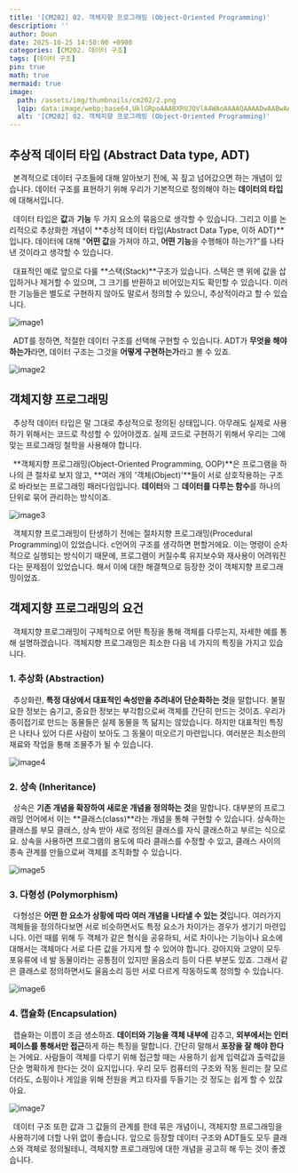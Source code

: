```yaml
---
title: '[CM202] 02. 객체지향 프로그래밍 (Object-Oriented Programming)'
description: ''
author: Doun
date: 2025-10-25 14:50:00 +0900
categories: [CM202. 데이터 구조]
tags: [데이터 구조]
pin: true
math: true
mermaid: true
image:
  path: /assets/img/thumbnails/cm202/2.png
  lqip: data:image/webp;base64,UklGRpoAAABXRUJQVlA4WAoAAAAQAAAADwAABwAAQUxQSDIAAAARL0AmbZurmr57yyIiqE8oiG0bejIYEQTgqiDA9vqnsUSI6H+oAERp2HZ65qP/VIAWAFZQOCBCAAAA8AEAnQEqEAAIAAVAfCWkAALp8sF8rgRgAP7o9FDvMCkMde9PK7euH5M1m6VWoDXf2FkP3BqV0ZYbO6NA/VFIAAAA
  alt: '[CM202] 02. 객체지향 프로그래밍 (Object-Oriented Programming)'
---
```


## 추상적 데이터 타입 (Abstract Data type, ADT)

 &ensp;본격적으로 데이터 구조들에 대해 알아보기 전에, 꼭 짚고 넘어갔으면 하는 개념이 있습니다. 데이터 구조를 표현하기 위해 우리가 기본적으로 정의해야 하는 **데이터의 타입**에 대해서입니다.

 &ensp;데이터 타입은 **값**과 **기능** 두 가지 요소의 묶음으로 생각할 수 있습니다. 그리고 이를 논리적으로 추상화한 개념이 **추상적 데이터 타입(Abstract Data Type, 이하 ADT)**입니다. 데이터에 대해 "**어떤 값**을 가져야 하고, **어떤 기능**을 수행해야 하는가?"를 나타낸 것이라고 생각할 수 있습니다.

 &ensp;대표적인 예로 앞으로 다룰 **스택(Stack)**구조가 있습니다. 스택은 맨 위에 값을 삽입하거나 제거할 수 있으며, 그 크기를 반환하고 비어있는지도 확인할 수 있습니다. 이러한 기능들은 별도로 구현하지 않아도 말로서 정의할 수 있으니, 추상적이라고 할 수 있습니다.

<img src="{{ 'assets/img/illustration/cm202/2_1.png' | absolute_url }}" alt="image1" class="post" />

 &ensp;ADT를 정하면, 적절한 데이터 구조를 선택해 구현할 수 있습니다. ADT가 **무엇을 해야 하는가**라면, 데이터 구조는 그것을 **어떻게 구현하는가**라고 볼 수 있죠.

<img src="{{ 'assets/img/illustration/cm202/2_2.png' | absolute_url }}" alt="image2" class="post" />

## 객체지향 프로그래밍

 &ensp;추상적 데이터 타입은 말 그대로 추상적으로 정의된 상태입니다. 아무래도 실제로 사용하기 위해서는 코드로 작성할 수 있어야겠죠. 실제 코드로 구현하기 위해서 우리는 그에 맞는 프로그래밍 철학을 사용해야 합니다.
 
 &ensp;**객체지향 프로그래밍(Object-Oriented Programming, OOP)**은 프로그램을 하나의 큰 절차로 보지 않고, **여러 개의 '객체(Object)'**들이 서로 상호작용하는 구조로 바라보는 프로그래밍 패러다임입니다. **데이터**와 그 **데이터를 다루는 함수**를 하나의 단위로 묶어 관리하는 방식이죠.

<img src="{{ 'assets/img/illustration/cm202/2_3.png' | absolute_url }}" alt="image3" class="post" />

 &ensp;객체지향 프로그래밍이 탄생하기 전에는 절차지향 프로그래밍(Procedural Programming)이 있었습니다. c언어의 구조를 생각하면 편할거에요. 이는 명령이 순차적으로 실행되는 방식이기 때문에, 프로그램이 커질수록 유지보수와 재사용이 어려워진다는 문제점이 있었습니다. 해서 이에 대한 해결책으로 등장한 것이 객체지향 프로그래밍이었죠.

## 객제지향 프로그래밍의 요건

 &ensp;객체지향 프로그래밍이 구제척으로 어떤 특징을 통해 객체를 다루는지, 자세한 예를 통해 설명하겠습니다. 객체지향 프로그래밍은 최소한 다음 네 가지의 특징을 가지고 있습니다.

### 1. 추상화 (Abstraction)

 &ensp;추상화란, **특정 대상에서 대표적인 속성만을 추려내어 단순화하는 것**을 말합니다. 불필요한 정보는 숨기고, 중요한 정보는 부각함으로써 객체를 간단히 만드는 것이죠. 우리가 종이접기로 만드는 동물들은 실제 동물을 똑 닮지는 않았습니다. 하지만 대표적인 특징은 나타나 있어 다른 사람이 보아도 그 동물이 떠오르기 마련입니다. 여러분은 최소한의 재료와 작업을 통해 조물주가 될 수 있습니다. 

<img src="{{ 'assets/img/illustration/cm202/2_4.png' | absolute_url }}" alt="image4" class="post" />

### 2. 상속 (Inheritance)

 &ensp;상속은 **기존 개념을 확장하여 새로운 개념을 정의하는 것**을 말합니다. 대부분의 프로그래밍 언어에서 이는 **클래스(class)**라는 개념을 통해 구현할 수 있습니다. 상속하는 클래스를 부모 클래스, 상속 받아 새로 정의된 클래스를 자식 클래스하고 부르는 식으로요. 상속을 사용하면 프로그램의 용도에 따라 클래스를 수정할 수 있고, 클래스 사이의 종속 관계를 만듦으로써 객체를 조직화할 수 있습니다.

<img src="{{ 'assets/img/illustration/cm202/2_5.png' | absolute_url }}" alt="image5" class="post" />

### 3. 다형성 (Polymorphism)

 &ensp;다형성은 **어떤 한 요소가 상황에 따라 여러 개념을 나타낼 수 있는 것**입니다. 여러가지 객체들을 정의하다보면 서로 비슷하면서도 특정 요소가 차이가는 경우가 생기기 마련입니다. 이런 때를 위해 두 객체가 같은 형식을 공유하되, 서로 차이나는 기능이나 요소에 대해서는 객체마다 서로 다른 값을 가지게 할 수 있어야 합니다. 강아지와 고양이 모두 포유류에 네 발 동물이라는 공통점이 있지만 울음소리 등이 다른 부분도 있죠. 그래서 같은 클래스로 정의하면서도 울음소리 등만 서로 다르게 작동하도록 정의할 수 있습니다.

<img src="{{ 'assets/img/illustration/cm202/2_6.png' | absolute_url }}" alt="image6" class="post" />

### 4. 캡슐화 (Encapsulation)

 &ensp;캡슐화는 이름이 조금 생소하죠. **데이터와 기능을 객체 내부에** 감추고, **외부에서는 인터페이스를 통해서만 접근**하게 하는 특징을 말합니다. 간단히 말해서 **포장을 잘 해야 한다**는 거에요. 사람들이 객체를 다루기 위해 접근할 때는 사용하기 쉽게 입력값과 출력값을 단순 명확하게 한다는 것이 요지입니다. 우리 모두 컴퓨터의 구조와 작동 원리는 잘 모르더라도, 쇼핑이나 게임을 위해 전원을 켜고 타자를 두들기는 것 정도는 쉽게 할 수 있잖아요.

<img src="{{ 'assets/img/illustration/cm202/2_7.png' | absolute_url }}" alt="image7" class="post" />

 &ensp;데이터 구조 또한 값과 그 값들의 관계를 한데 묶은 개념이니, 객체지향 프로그래밍을 사용하기에 더할 나위 없이 좋습니다. 앞으로 등장할 데이터 구조와 ADT들도 모두 클래스와 객체로 정의될테니, 객체지향 프로그래밍에 대한 개념을 공고히 해 두는 것이 좋겠습니다. 